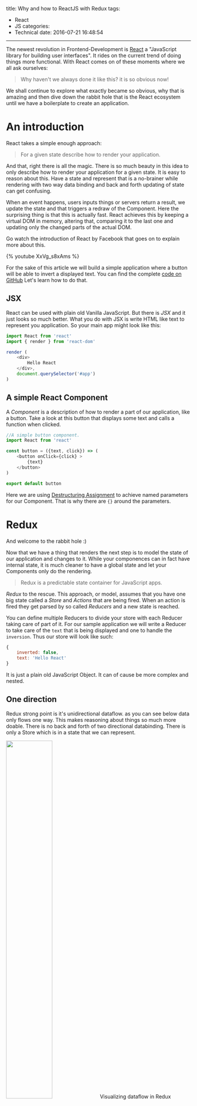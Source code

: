 title: Why and how to ReactJS with Redux
tags:
  - React
  - JS
categories:
  - Technical
date: 2016-07-21 16:48:54
---


The newest revolution in Frontend-Development is [React](https://facebook.github.io/react/) a "JavaScript library for building user interfaces". It rides on the current trend of doing things more functional. With React comes on of these moments where we all ask ourselves:

> Why haven't we always done it like this? it is so obvious now!

We shall continue to explore what exactly became so obvious, why that is amazing and then dive down the rabbit hole that is the React ecosystem until we have a boilerplate to create an application.

<!-- more -->

# An introduction

React takes a simple enough approach:

> For a given state describe how to render your application.

And that, right there is all the magic. There is so much beauty in this idea to only describe how to render your application for a given state. It is easy to reason about this. Have a state and represent that is a no-brainer while rendering with two way data binding and back and forth updating of state can get confusing.

When an event happens, users inputs things or servers return a result, we update the state and that triggers a redraw of the Component. Here the surprising thing is that this is actually fast. React achieves this by keeping a virtual DOM in memory, altering that, comparing it to the last one and updating only the changed parts of the actual DOM.

Go watch the introduction of React by Facebook that goes on to explain more about this.

{% youtube XxVg_s8xAms %}

For the sake of this article we will build a simple application where a button will be able to invert a displayed text. You can find the complete [code on GitHub](https://github.com/HoverBaum/react-basic) Let's learn how to do that.

## JSX

React can be used with plain old Vanilla JavaScript. But there is *JSX* and it just looks so much better. What you do with JSX is write HTML like text to represent you application. So your main app might look like this:

```JavaScript
import React from 'react'
import { render } from 'react-dom'

render (
    <div>
        Hello React
    </div>,
    document.querySelector('#app')
)
```

## A simple React Component

A *Component* is a description of how to render a part of our application, like a button. Take a look at this button that displays some text and calls a function when clicked.

```JavaScript
//A simple button component.
import React from 'react'

const button = ({text, click}) => (
    <button onClick={click} >
        {text}
    </button>
)

export default button
```

Here we are using [Destructuring Assignment](http://es6-features.org/#ParameterContextMatching) to achieve named parameters for our Component. That is why there are `{}` around the parameters.

# Redux

And welcome to the rabbit hole :)

Now that we have a thing that renders the next step is to model the state of our application and changes to it. While your componences can in fact have internal state, it is much cleaner to have a global state and let your Components only do the rendering.

> Redux is a predictable state container for JavaScript apps.

*Redux* to the rescue. This approach, or model, assumes that you have one big state called a *Store* and *Actions* that are being fired. When an action is fired they get parsed by so called *Reducers* and a new state is reached.

You can define multiple Reducers to divide your store with each Reducer taking care of part of it. For our sample application we will write a Reducer to take care of the `text` that is being displayed and one to handle the `inversion`. Thus our store will look like such:

```JavaScript
{
    inverted: false,
    text: 'Hello React'
}
```

It is just a plain old JavaScript Object. It can of cause be more complex and nested.  

## One direction

Redux strong point is it's unidirectional dataflow. as you can see below data only flows one way. This makes reasoning about things so much more doable. There is no back and forth of two directional databinding. There is only a Store which is in a state that we can represent.

<img id="flowDiagram" src="/images/tech/redux-flow.png" style="width: 50%;" /><span class="caption">
    Visualizing dataflow in Redux
</span>

## Reducers

All [*Reducers*](http://redux.js.org/docs/basics/Reducers.html) will have the same signature `(state, action)`, taking in the last state and the current Action. A Reducer will then check the `action.type` to see if it wants to act on this action and return a new state or the old one. It is important for a reducer to specify an initial state and always return the old state if it doesn't want to react to the action.

An **initial state** for each Reducer is important to generate the initial state of the Redux Store for our application. At the start Redux will call all Reducers with `(undefined, {})` and expects to get a valid instance back. Since we are using ES6 we can handle this using [default parameters](http://es6-features.org/#DefaultParameterValues) like `(state = 'Hello React', action)`.

Returning the **old state** is important for [Reducer composition](http://redux.js.org/docs/basics/Reducers.html#splitting-reducers). This refers to building your store from more than one Reducer. In this scenario each Reducer still gets called for each action though only with the part of the Store they are responsible for. To build the entire Store a Reducer that does not which to act upon an Action should return the old state.

```JavaScript
//The reducer for .text of our store.
const textReducer = (state = 'Hello React', action) => {
    if(action.type === 'SET_TEXT') {
        return action.text
    } else {
        return state
    }
}

export default textReducer
```

## Creating the store

Now that we have Reducers we want to compose them together into a Store. As we will later add things to the creation of the store to do some logging lets keep things clean and first combine all Reducers together. Redux provides `combineReducers` to do just this.

```JavaScript
import { combineReducers } from 'redux'
import inverted from './inverted'
import text from './text'

const reducers = combineReducers({
  inverted,
  text
})

export default reducers
```

Now we can use `createStore`, also provided by Redux, to create a Store from our combined Reducers. We will do this in our `index.js` main entry file by adding:

```JavaScript
import { createStore } from 'redux'
import reducers from './reducers'

const store = createStore(reducers)
```

<span style="display:block;height:2em;"></span>
![Redux helps you to stay organized.](/images/tech/organize.jpg)

## Using the store

To now use the Store for our application we wrap the application into a so called *Provider* using our Store.
```html
<Provider store={store}>
    <div>
        <Display />
        <Button text="Invert" />
    </div>
</Provider>
```

## Actions

Reduxes way to update the store are [*Actions*](http://redux.js.org/docs/basics/Actions.html) they are created by so called *Actioncreators*. An Action is really just an Event with a single object as payload.

```JavaScript
//Define and export an Actioncreator.
export const setInvertedTrue = () => {
    return {
        type: 'SET_INVERTED_TRUE'
    }
}

export const setText = (text) => {
    return {
        type: 'SET_TEXT',
        text
    }
}
```

The simplest Actioncreator creates and Action that only has a `type`. All actions need to have a type but they may have more payload ontop of their type. Actions can then be *dispatched*. For this Redux provides the dispatch method and we will mostly use this from user input so we will soon so where we get the dispatch method from. For now lets just look at how an Action is dispatched.

```JavaScript
import { setText } from '../actions'

dispatch(setText('New text'))
```

# React and Redux

Now we have React which renders a state of our application and is super good at that and Redux which models the state of our application. Lets get the two of them acquainted.

To let Components talk to the store we will wrap those that need to in *Containers*. Here we will use `connect` which is a magical function provided by Redux to [use it with React](http://redux.js.org/docs/basics/UsageWithReact.html). It takes two arguments `mapStateToProps` and `mapDispatchToProps`, two function that do exactly what they sound like they would. For our button from before this might look like this:

```JavaScript
import { connect } from 'react-redux'
import button from '../components/button'
import { setInvertedTrue, setInvertedFalse } from '../actions'

//Map things from the state onto properties of the component.
const mapStateToProps = (state, ownProperties) => {
    return {
        inverted: state.inverted
    }
}

//Add a function that calls a dispatch.
const mapDispatchToProps = (dispatch) => {
    return {
        click: (inverted) => {
            if(inverted) {
                dispatch(setInvertedFalse())
            } else {
                dispatch(setInvertedTrue())
            }
        }
    }
}

const visibleButtons = connect(
    mapStateToProps,
    mapDispatchToProps
)(button)

export default visibleButtons
```

And here `dispatch` makes an appearance as Redux will provide `mapDispatchToProps` with the `dispatch` function. Another thing you might notice here is that we are passing the `inverted` from the state around. The button really only knows this so it can pass it to its `click` function and we can make the right dispatch. You will find that this is a common pattern. It might seem like a little overhead but this makes sure we can always think in our nice unidirectional dataflow and not access the state at weird and random places. You could also save this in the container in some way but maybe we want to replace the container at some point and keep using the component, so lets put this information there.

# Staying pure

You might have heard the term [*pure function*](https://en.wikipedia.org/wiki/Pure_function) together with React and Redux. A puer function is one that:

- Always returns the same result given an input
- Does not have any *side effects*

So a function that does not alter state of other things or preferably state at all but takes an input and produces an output.

We can gain a lot by using pure functions in the context of Redux and React. Mainly by writing Components and Reducers as pure functions.
> Pure functions will grant us testability and later the ability to *"timetravel"*.

## Pure Components

All examples here are actually pure functions. The Components do not keep state themselves. Anything statefull gets put into the Redux Store and handed to the Component as a property. This makes Components really easy to test as we can just give them a state and can look at how they appear. It also makes them easy to reason about because we are just thinking about a unidirectional flow of data to representation.

This is not to say that Components should have no logic within them. It might make perfect sense to calculate something from an input instead of . But a Component should only change state by dispatching events. This way the store remains the single truth of our applications state.

## Pure Reducers

Pure Reducers will allow for many awesome things. First of which is testability. To ensure that a function returns the right thing given an input can be automated very easily. Even more so when it does not depend on anything else. (Has no side effects).

This mainly means that Reducers should not alter the current state but return a new object. By doing this we can also later implement things like skipping back to a certain state we where at before. Since only Reducers that make changes return new objects this approach stays memory efficient. Wanting to say it does not take up as much storage space as you think as we maintain part of the old structure and simply pointers to new and old parts. There are people who explain this way better than me. Like [the Redux FAQ](https://github.com/reactjs/redux/blob/master/docs/FAQ.md#do-i-have-to-deep-clone-my-state-in-a-reducer-isnt-copying-my-state-going-to-be-slow).

A great help in writing pure Reducers is the ES6 [`Object.assign`](http://devdocs.io/javascript/global_objects/object/assign) which allows us to create new Objects. A common thing you might do is iterate over an array of objects and change a single object within the array. Lets say we have objects with an `id` and `text` property and want to update the text of a single object in a pure way.

```javascript
//Store is actually only the part of the store this reducer is responsible for.
function updateTextForId(store, id, newText) {
    return store.map(obj => {

        //Find the one object we want to update.
        if(obj.id === id) {

            //Create a new object only where it is needed with the updated text.
            return Object.assign({}, obj, {
                text: newText
            })
        } else {

            //Else just use the old object.
            return obj
        }
    })
}
```

# Implement a feature

Using something like React or Angular or any other big popular framework frontload a lot of the pain. The gain comes now. Implementing something new now always follows the same schema. I can tell you how to implement anything ever from this point.

1. Build a Reducer
2. Build a Component
3. Connect them

That is literally how you implement anything that you want to add to your application. This makes the effort it takes to implement a new feature quite small and maybe even more importantly enables you to give a good estimate as to how long it takes to implement a feature. It also guaranties you that there are a few simple and contained steps to follow in order to get something to work.

# Structure the code

Here is how our code is structured so far including tests and documentations still to come. As you can see especially JS files are structured according to their purpose into Reducers, Components, Containers and Actions. This structure helps us find the file we want to work on faster.

```bash
.
├── build                          The compiled code
│   ├── index.html                 A way to actually see your app
│   └── js
│       ├── main.js
│       └── main.js.map
├── docs                            Documentation
│   ├── actions                     For Actions in the app
│   └── config                      Config files to generate documentations
│       └── action.config.json
├── node_modules                    Dependencies
├── package.json                    Configuration of your project
├── README.md
├── src                             Stuff your write and resources go here
│   └── js
│       ├── actions                 Redux Actions
│       │   └── index.js
│       ├── components              Pure React Components
│       │   ├── button.js
│       │   └── textDisplay.js
│       ├── containers              Connecting Components to Reduxs store
│       │   ├── visibleButton.js
│       │   └── visibleDisplay.js
│       ├── index.js                Entry point of our app
│       ├── loggingMiddleware.js
│       └── reducers                Redux Reducers
│           ├── index.js            Here Reducers get combined
│           ├── inverted.js         A single Reducer, a part of the store
│           └── text.js
├── test                            
│   ├── reducers                    Testing individual Reducers
│   │   ├── inverted.js
│   │   └── text.js                    
│   └── test.js                     Entry point for all tests
└── webpack.config.js               Configuration for webpack
```

# Further down the rabbit hole

![Lets dive further down the rabbit hole, towards the light.](/images/tech/hole.jpg)

Before we finally get to actually see the results of our work I would like to point you to a few things you should consider when building an application with React.

## React Router

[react-router](https://github.com/reactjs/react-router) is a *complete routing library for React*. It does just what it promises, you can use it to build a [one page application](https://en.wikipedia.org/wiki/Single-page_application) using JavaScript to route your user and keeping the URL working. All the good stuff.

## React Router Redux

[react-router-redux](https://github.com/reactjs/react-router-redux) keeps your Redux store and router state in sync. Only use this when you need it ;)

## Asynchronous Actions

Now this is something most people will need. So far all of our Actions work synchronously in the sense that they get dispatched and get handled. But what if you want to get data from the backend?

Well you could build some helper that gets the data and then dispatches an action when it is done. Or you could use actions to do that. If you want to use Action for this go [read the docs](http://redux.js.org/docs/advanced/AsyncActions.html) and get the [thunk middleware](https://github.com/gaearon/redux-thunk).

## Normalization

You build your Redux store, you put a lot of up-front thought into how it should be structured. And then a few weeks into development suddenly some objects are deeply nested into others and you spend half your time finding the objects belonging to one another and extracting sub-objects. It is time to normalize your data.

Wether you get [normalizr](https://github.com/paularmstrong/normalizr) to do the job for you or do it yourself. It is time to extract those deeply nested objects, give them an id and reference that id.

Doing this will make it easier for your Reducers to consume your data and will disentangle your thought processes.

# Buildprocess

> Let me see what I build!

Because we are using many awesome features like JSX and ES6 here that are not natively supported by browsers (yet) we need to transpile our code at some point. My prefered way is [*webpack*](https://webpack.github.io/) to get this job done. Simply because there was a preset for React and I can manage to hack the rest together somehow.

To use webpack we set up a `webpack.config.js` file in the base of our filestructure. This file will contain the standard configuration to run webpack with. You can find my basic file in [this gist](https://gist.github.com/HoverBaum/2dec64c7395529e9bb93af92d7c7e544). Once that is set up all we need is webpack and a way to run it. As with all things i prefer to keep webpack as a dependency of this single project and then use an npm script to run it.

First install all the dependencies. React itself, Redux, webpack and babel which does the actual transformation.

```bash
npm install --save webpack babel-core babel-loader babel-preset-es2015 babel-preset-react react react-dom redux
```

```JavaScript
//Define a script to run the local webpack with pretty colors and watching for changes.
"webpack": "node node_modules/webpack/bin/webpack.js --progress --colors --watch"
```

Now you should see something like the below output when running your new script.

```bash
$ npm run webpack

> react-basic@0.1.0 webpack D:\react-basic
> node node_modules/webpack/bin/webpack.js --progress --colors --watch

Hash: 9f2265bc4db2c1e07831
Version: webpack 1.13.1
Time: 1810ms
      Asset    Size  Chunks             Chunk Names
    main.js  727 kB       0  [emitted]  main
main.js.map  849 kB       0  [emitted]  main
    + 172 hidden modules
```

## Seeing your work

To actually see what I am building I tend to put an `index.html` into my build folder and server that using `live-server`. To set this up we once again install the dependency and set up a npm script.

```bash
npm install --save-dev live-server
```

```JavaScript
"serve": "./node_modules/.bin/live-server ./build"
```

```HTML
<!-- index.html -->
<div id="app">

</div>

<script src="js/main.js"></script>
```
While it will render if you only put this in your `index.html`, do add the head and body tag ;)

```bash
$ npm run serve

> react-basic@0.1.0 serve D:\react-basic
> live-server ./build

Serving "./build" at http://127.0.0.1:8080
```

## All together now

Do we really need to keep two console windows open to run those scrips we just created? Of cause not.

Just use [concurrently](https://www.npmjs.com/package/concurrently) to run both of those scripts at once. At this point I would like to credit [Stackoverflow](http://stackoverflow.com/questions/30950032/how-can-i-run-multiple-npm-scripts-in-parallel).

```bash
npm install --save-dev concurrently
```

```javascript
"dev": "node ./node_modules/concurrently/src/main.js --kill-others \"npm run webpack\" \"npm run serve\"",
```

# Debugging

In the current day and age we are lucky enough to have powerful devtools build into our browsers. So apart from learning how to use them (did you know Chrome supports [breakpoints](https://developers.google.com/web/tools/chrome-devtools/debug/breakpoints/add-breakpoints)?) here are a few things that will help you debug.

## Sourcemaps

> Using source maps allows developers to maintain a straight-forward debugging environment while at the same time optimizing their sites for performance.

This conclusion by [Matt West](http://blog.teamtreehouse.com/introduction-source-maps) sums it up quite well. We compile all our code into a single bundled file using webpack and sourcemaps help us to know where an error is. In practice using sourcemaps will enable us to see in the devtools of our browser in which file a line of code is that failes instead of getting `line 37569` in `bundle.js`.

In Chrome devtools you can also hit `Ctrl + P` to open any source file and look at it. Even set debugging breakpoints in those files and the browser will break when this line in the bundle gets reached.

If you follow the webpack config linked above you will get sourcemaps.

## Logging middleware

Redux can be extended using [middleware](http://redux.js.org/docs/advanced/Middleware.html). That same page suggests how to implement a logging middleware. I put that into a [gist](https://gist.github.com/HoverBaum/022905d9c6ca4f7fcd06664ea7e63415). You can then use it like such:

```JavaScript
import { createStore, combineReducers, applyMiddleware } from 'redux'
import { logger, crashReporter } from './loggingMiddleware'

let store = createStore(
  reducers,

  // applyMiddleware() tells createStore() how to handle middleware
  applyMiddleware(logger, crashReporter)
)
```

This will give you output on the console showing you what is happening in your app. For our little test application you might see something like:

```javascript
next state
 Object {inverted: false, text: "Hello React"}
dispatching
 Object {type: "SET_INVERTED_TRUE"}
next state
 Object {inverted: true, text: "Hello React"}
 ```

## Devtools

There are several tool out there that you can get to help you develop with React and Redux.

I definitely advice you to get the [React Developer Tools](https://chrome.google.com/webstore/detail/react-developer-tools/fmkadmapgofadopljbjfkapdkoienihi). They give you an overview of all currently rendered Components and what properties they where given. This way when something looks weird you can see which property is different from what you expected.

The [Reduc DevTools](https://github.com/gaearon/redux-devtools) are really powerful. And a pain to set up. They are a nice way to look at things and I encourage you to look at them but you can probably live with the logging middleware and not go through the trouble of adding this to you application.

## How to debug

When you look at a problem with an app build on React and Redux there are three types of possible problems:

1. Rendering errors
2. State miscalculation
3. Problems connecting the Store to Components

And this right here is one of the awesome things we get from using React and Redux and thus separating the concerns of handling the state and display of our application. Whenever you find a bug it will be withing those three categories. Let's look at how to find out where your problem lies.

<img id="flowDiagram" src="/images/tech/debugReactReduxFlowChart.png" style="width: 70%;" /><span class="caption">
    Basic flowchart to find the source of a bug.
</span>

### 1 Rendering

Get your Component on it's own and look at it with different inputs. Well that is the manual way. A more sophisticated approach will be to use the React devtools to look at what input the Components gets. I find that usually my Component either displays the wrong thing but is given the right thing or got the right thing in which case I look at a problem of case three.

### 2 State

Use your logging middleware or the Redux devtools to find the Action that caused the state to go wrong or the place where an Action is not being dispatched in which case this is a case three problem.

When an Action updates the store wrong you should look at the corresponding Reducer. Probably best to write a test for that.

### 3 Connecting

This is easiest to get wrong. Fire the right action for everything, fire the action at all, hand down the right properties from Containers through Components. Many things can be bugged here but once you know that it is a problem with connecting Components and Store you will surely find the problem.

# Testing

The thing every developer dreads and fears and management sees as an unneeded waste of time that could be spend working, after all the program is running, is it not?

## Testing Reducers

We kept all our Reducers to be pure functions this means they are ideal for testing. They don't depend on anything else just themselves and their input. And do you remember from debugging that one of three sources for bugs are Reducers? Or the way your Store is changed? Well testing Reducers can get you pretty sure that they are doing what they are supposed to. Effectively getting rid of one of three sources of bugs.

The [videos to get started with Redux](https://egghead.io/series/getting-started-with-redux) actually do a good job at showing how to test Reducers. My approach is highly influenced by that. We will be using [Tape](https://github.com/substack/tape) as our testing "framework". It is a lightweight testing harness for JavaScript that provides only a handful of [assertions](https://github.com/substack/tape#methods) and produces [TAP](https://en.wikipedia.org/wiki/Test_Anything_Protocol) output. Read this [gist about using Tape](https://gist.github.com/HoverBaum/d9e7588c0cb5d704e966c780992c9c5b) to get familiar with it. Or just follow along for a quick start on how to use it to test Reducers.

## Setup Tape

Once again install dependencies and create a npm script. Here we also add something to make the TAP output look nicer.

```bash
npm install --save-dev tap-spec tape browserify babelify deep-freeze-node
```
```JavaScript
"test": "node ./node_modules/browserify/bin/cmd.js test/test.js -t [ babelify --presets [ es2015 react ] ] | node | tap-spec"
```

This is a bit more to once again transpile ES6 and to be able to use `import` as well as `require` in our tests. We will be using `deep-freeze-node` to ensure our reducers return new Objects. Let us test the text Reducer.

```JavaScript
const freeze = require('deep-freeze-node')

//Import the Reducer and ActionCreator.
import textReducer from '../../src/js/reducers/text'
import { setText } from '../../src/js/actions'

module.exports = function testText(test) {
    test('Text', function(t) {

        //Test the initial value.
        const store1 = textReducer(undefined, {})
        freeze(store1)
        t.equal(store1, 'Hello React', 'Initial Value correct')

        //Test the setting of a new value.
        const secondText = 'Hello World'
        const store2 = textReducer(store1, setText(secondText))

        //Allways freeze new stores.
        freeze(store2)
        t.equal(store2, secondText, 'Can set the text')

        //All tests are done.
        t.end()
    })
}
```

I like to organize my test files into single files for each Reducer and connect them in a single entry point at `test/test.js`.

```JavaScript
const test = require('tape')

require('./reducers/text')(test)
```

And now we can run the tests using `npm test` to get a nice report.
```bash
$ npm test

> react-basic@0.1.0 test D:\react-basic
> node ./node_modules/browserify/bin/cmd.js test/test.js -t [ babelify --presets [ es2015 react ] ] | node | tap-spec

  Text

    √ Initial Value correct
    √ Can set the text

  total:     2
  passing:   2
  duration:  1.1s
```

# Documenting

Yet another thing that no one in real life ever has the time for. The standard to document JavaScript is pretty much [JSDoc](http://usejsdoc.org/index.html). Go have a look at that if you want to document your application which is a nice thing to do ;)

I want to talk about how I document Actions for Redux. Actions themselves are nothing JSDoc knows about but it knows [events](http://usejsdoc.org/tags-event.html). That is why I decided to document all Actions I dispatch as events. Finding that it helps to know all the Actions I can dispatch. Because I created a lot of Action and knowing myself next week or definitely when I have to fix a bug in two weeks I will not remember all of them. Reading a nicely formatted documentation is easier for me than finding the types of Actions I have Actioncreators for in my code.

```JavaScript
/**
 *   A redux action fired in the System.
 *   @typedef     {Object} Action
 *   @property     {String} type         - The type of action.
 */

/**
 *   Set the currently displayed text.
 *   @event     SET_TEXT
 *   @type        {Action}
 */

export const setText = (text) => {
    return {
        type: 'SET_TEXT',
        text
    }
}
```

So I first define myself a type of events that I call `Action` of which I then use to define events. Take note that Actioncreators should be documented separately if you wish to do so because they are different from Actions, something the Redux documentation likes to go on about.

## Setup JSDoc

And here go some more dependencies and npm scripts. This is setup to document different things through different configurations. I usually also like to create markdwon documentations to include in readmes. You can read more about [how I usually document JavaScript](https://gist.github.com/HoverBaum/bda5f85e03410d7bad758dd697e3f795).

```bash
npm install --save-dev jsdoc docdash live-server
```

```javascript
"jsdoc-actions": "./node_modules/.bin/jsdoc --configure docs/config/action.config.json --verbose",
"serve-docs": "./node_modules/.bin/live-server ./docs"
```


# #AWESOME

> WE MADE IT!!!

There is a basic React app running using Redux to maintain the state of our application. And we even have tests and Documentation going.

Now you can "*start*" to build an application. I know this has been a lot of pain. But trust me we are frontloading a lot of the development pain here. And hey you can get the [repo on GitHub](https://github.com/HoverBaum/react-basic) to get all this free of effort.

I hope that you see the greatness of this setup. How nice and easy it is to reason about this approach how greatly it streamlines development and debugging.
